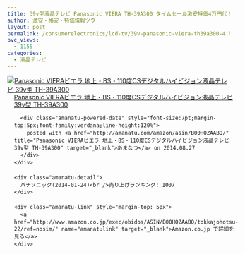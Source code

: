 ```yaml
---
title: 39v型液晶テレビ Panasonic VIERA TH-39A300 タイムセール激安特価4万円代！送料無料！
author: 激安・格安・特価情報ツウ
layout: post
permalink: /consumerelectronics/lcd-tv/39v-panasonic-viera-th39a300-4.html
pvc_views:
  - 1155
categories:
  - 液晶テレビ
---
```

<div class="amanatu-box" style="margin-bottom:0px;">
  <div class="amanatu-image" style="float:left;">
    <a href="http://www.amazon.co.jp/exec/obidos/ASIN/B00HQZAABQ/tokkajohotsu-22/ref=nosim/" name="amanatulink" target="_blank"><img src="http://i0.wp.com/ecx.images-amazon.com/images/I/41TCgrl8YXL._SL160_.jpg?w=546" alt="Panasonic VIERAビエラ 地上・BS・110度CSデジタルハイビジョン液晶テレビ 39v型 TH-39A300" style="border: none;" data-recalc-dims="1" /></a>
  </div>
  
  <div class="amanatu-info" style="float:left;margin-left:15px;line-height:120%">
    <div class="amanatu-name" style="margin-bottom:10px;line-height:120%">
      <a href="http://www.amazon.co.jp/exec/obidos/ASIN/B00HQZAABQ/tokkajohotsu-22/ref=nosim/" name="amanatulink" target="_blank">Panasonic VIERAビエラ 地上・BS・110度CSデジタルハイビジョン液晶テレビ 39v型 TH-39A300</a> 
      
      <div class="amanatu-powered-date" style="font-size:7pt;margin-top:5px;font-family:verdana;line-height:120%">
        posted with <a href="http://amanatu.com/amazon/asin/B00HQZAABQ/" title="Panasonic VIERAビエラ 地上・BS・110度CSデジタルハイビジョン液晶テレビ 39v型 TH-39A300" target="_blank">あまなつ</a> on 2014.08.27
      </div>
    </div>
    
    <div class="amanatu-detail">
      パナソニック(2014-01-24)<br />売り上げランキング: 1007
    </div>
    
    <div class="amanatu-link" style="margin-top: 5px">
      <a href="http://www.amazon.co.jp/exec/obidos/ASIN/B00HQZAABQ/tokkajohotsu-22/ref=nosim/" name="amanatulink" target="_blank">Amazon.co.jp で詳細を見る</a>
    </div>
  </div>
  
  <div class="amanatu-footer" style="clear: left">
  </div>
</div>